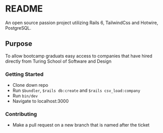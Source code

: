 # README
An open source passion project utilizing Rails 6, TailwindCss and Hotwire, PostgreSQL. 


## Purpose 
To allow bootcamp graduats easy access to companies that have hired directly from Turing School of Software and Design

### Getting Started
- Clone down repo
- Run ``` $bundler ```, ```$rails db:create``` and ```$rails csv_load:company```
- Run ```bin/dev```
- Navigate to localhost:3000


### Contributing 
- Make a pull request on a new branch that is named after the ticket

